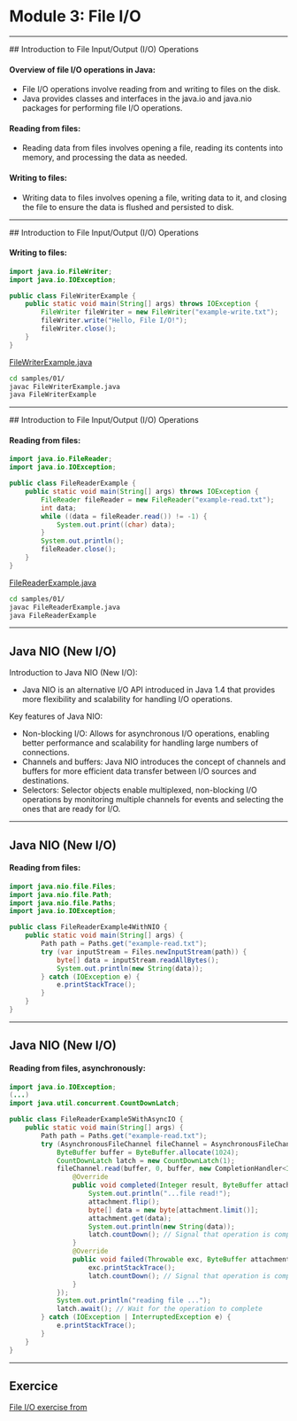 # Module 3: File I/O 

---

## Introduction to File Input/Output (I/O) Operations

#### Overview of file I/O operations in Java:

- File I/O operations involve reading from and writing to files on the disk.
- Java provides classes and interfaces in the java.io and java.nio packages for performing file I/O operations.

#### Reading from files:

- Reading data from files involves opening a file, reading its contents into memory, and processing the data as needed.

#### Writing to files:

- Writing data to files involves opening a file, writing data to it, and closing the file to ensure the data is flushed and persisted to disk.

---

## Introduction to File Input/Output (I/O) Operations

#### Writing to files:

```java
import java.io.FileWriter;
import java.io.IOException;

public class FileWriterExample {
    public static void main(String[] args) throws IOException {
        FileWriter fileWriter = new FileWriter("example-write.txt");
        fileWriter.write("Hello, File I/O!");
        fileWriter.close();
    }
}
```

[FileWriterExample.java](/samples/03/FileWriterExample.java)

```bash
cd samples/01/
javac FileWriterExample.java
java FileWriterExample
```

---

## Introduction to File Input/Output (I/O) Operations

#### Reading from files:

```java
import java.io.FileReader;
import java.io.IOException;

public class FileReaderExample {
    public static void main(String[] args) throws IOException {
        FileReader fileReader = new FileReader("example-read.txt");
        int data;
        while ((data = fileReader.read()) != -1) {
            System.out.print((char) data);
        }
        System.out.println();
        fileReader.close();
    }
}
```

[FileReaderExample.java](/samples/03/FileReaderExample.java)

```bash
cd samples/01/
javac FileReaderExample.java
java FileReaderExample
```

---

## Java NIO (New I/O)

Introduction to Java NIO (New I/O):

- Java NIO is an alternative I/O API introduced in Java 1.4 that provides more flexibility and scalability for handling I/O operations.

Key features of Java NIO:

- Non-blocking I/O: Allows for asynchronous I/O operations, enabling better performance and scalability for handling large numbers of connections.
- Channels and buffers: Java NIO introduces the concept of channels and buffers for more efficient data transfer between I/O sources and destinations.
- Selectors: Selector objects enable multiplexed, non-blocking I/O operations by monitoring multiple channels for events and selecting the ones that are ready for I/O.

---

## Java NIO (New I/O)

#### Reading from files:

```java
import java.nio.file.Files;
import java.nio.file.Path;
import java.nio.file.Paths;
import java.io.IOException;

public class FileReaderExample4WithNIO {
    public static void main(String[] args) {
        Path path = Paths.get("example-read.txt");
        try (var inputStream = Files.newInputStream(path)) {
            byte[] data = inputStream.readAllBytes();
            System.out.println(new String(data));
        } catch (IOException e) {
            e.printStackTrace();
        }
    }
}
```

---

## Java NIO (New I/O)

#### Reading from files, asynchronously:

```java
import java.io.IOException;
(...)
import java.util.concurrent.CountDownLatch;

public class FileReaderExample5WithAsyncIO {
    public static void main(String[] args) {
        Path path = Paths.get("example-read.txt");
        try (AsynchronousFileChannel fileChannel = AsynchronousFileChannel.open(path, StandardOpenOption.READ)) {
            ByteBuffer buffer = ByteBuffer.allocate(1024);
            CountDownLatch latch = new CountDownLatch(1);
            fileChannel.read(buffer, 0, buffer, new CompletionHandler<Integer, ByteBuffer>() {
                @Override
                public void completed(Integer result, ByteBuffer attachment) {
                    System.out.println("...file read!");
                    attachment.flip();
                    byte[] data = new byte[attachment.limit()];
                    attachment.get(data);
                    System.out.println(new String(data));
                    latch.countDown(); // Signal that operation is complete
                }
                @Override
                public void failed(Throwable exc, ByteBuffer attachment) {
                    exc.printStackTrace();
                    latch.countDown(); // Signal that operation is complete even if failed
                }
            });
            System.out.println("reading file ...");
            latch.await(); // Wait for the operation to complete
        } catch (IOException | InterruptedException e) {
            e.printStackTrace();
        }
    }
}
```

---

## Exercice

[File I/O exercise from](/index0.html?/exercises/05.md)


